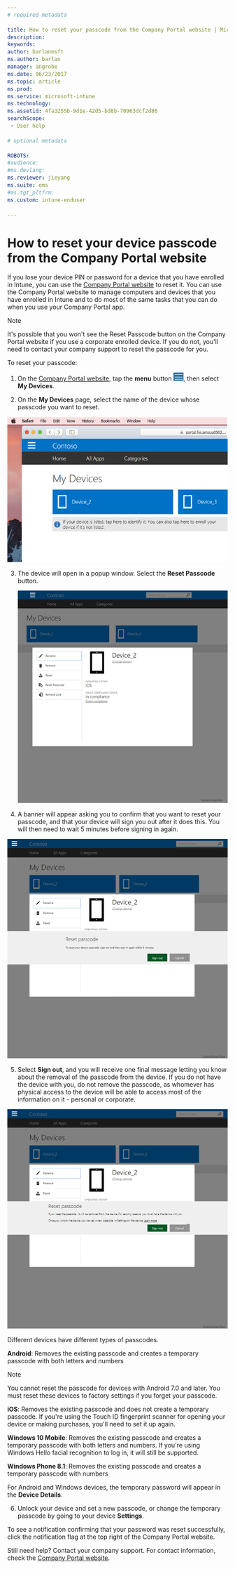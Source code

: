 ```yaml
---
# required metadata

title: How to reset your passcode from the Company Portal website | Microsoft Docs
description:
keywords:
author: barlanmsft
ms.author: barlan
manager: angrobe
ms.date: 06/23/2017
ms.topic: article
ms.prod:
ms.service: microsoft-intune
ms.technology:
ms.assetid: 4fa3255b-9d1e-42d5-bd8b-70963dcf2d86
searchScope:
 - User help

# optional metadata

ROBOTS:  
#audience:
#ms.devlang:
ms.reviewer: jieyang
ms.suite: ems
#ms.tgt_pltfrm:
ms.custom: intune-enduser

---
```


# How to reset your device passcode from the Company Portal website

If you lose your device PIN or password for a device that you have enrolled in Intune, you can use the [Company Portal website](http://portal.manage.microsoft.com) to reset it. You can use the Company Portal website to manage computers and devices that you have enrolled in Intune and to do most of the same tasks that you can do when you use your Company Portal app.

> [!NOTE]
> It's possible that you won't see the Reset Passcode button on the Company Portal website if you use a corporate enrolled device. If you do not, you'll need to contact your company support to reset the passcode for you.

To reset your passcode:

1.	On the [Company Portal website](http://portal.manage.microsoft.com), tap the __menu__ button ![A small image of the menu button, three horizontal bars stacked in parallel.](/intune/media/CP_hamburger_menu.png), then select __My Devices__.

2. On the __My Devices__ page, select the name of the device whose passcode you want to reset.

  ![A screenshot of the My Device page, with a couple of unidentified devices above the banner prompt to enroll unlisted devices or identify unidentified ones.](./media/macOS_enroll_002_tap_here_banner.png)

3.	The device will open in a popup window. Select the **Reset Passcode** button.

	![All options for a selected device on the Company Portal website, including Rename, Remove, Reset Device, Reset Passcode, and Remote Lock. ](./media/iwp-screen-with-all-options.png)

4.  A banner will appear asking you to confirm that you want to reset your passcode, and that your device will sign you out after it does this. You will then need to wait 5 minutes before signing in again.

  ![The reset passcode banner with its warning about resetting device passcode and how the user will be logged out. The buttons for user input are Sign Out and Cancel.](./media/iwp-reset-passcode-popup.png)

5.  Select **Sign out**, and you will receive one final message letting you know about the removal of the passcode from the device. If you do not have the device with you, do not remove the passcode, as whomever has physical access to the device will be able to access most of the information on it - personal or corporate. 

  ![The second reset passcode banner with its warning about resetting device passcode and how the passcode will be removed from the device. It also advises how to set a new passcode by going to device settings to do so.](./media/iwp-reset-passcode-2nd-popup.png)

  Different devices have different types of passcodes.

  **Android**: Removes the existing passcode and creates a temporary passcode with both letters and numbers 
  
  > [!NOTE]
  > You cannot reset the passcode for devices with Android 7.0 and later. You must reset these devices to factory settings if you forget your passcode.

  **iOS**: Removes the existing passcode and does not create a temporary passcode. If you're using the Touch ID fingerprint 		scanner for opening your device or making purchases, you'll need to set it up again.

  **Windows 10 Mobile**: Removes the existing passcode and creates a temporary passcode with both letters and numbers. If you're 		using Windows Hello facial recognition to log in, it will still be supported.
	
  **Windows Phone 8.1**: Removes the existing passcode and creates a temporary passcode with numbers

  For Android and Windows devices, the temporary password will appear in the **Device Details**. 

6.  Unlock your device and set a new passcode, or change the temporary passcode by going to your device **Settings**.

To see a notification confirming that your password was reset successfully, click the notification flag at the top right of the Company Portal website.

Still need help? Contact your company support. For contact information, check the [Company Portal website](http://portal.manage.microsoft.com).
